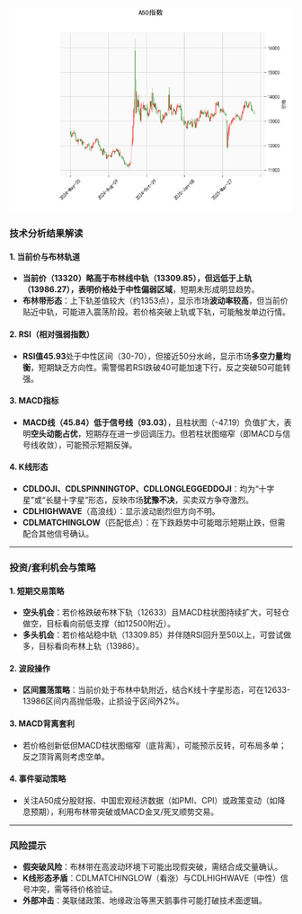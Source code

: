 ![图](A50.png)



### 技术分析结果解读

#### 1. **当前价与布林轨道**
- **当前价（13320）**略高于布林线中轨（13309.85），但远低于上轨（13986.27），表明价格处于**中性偏弱区域**，短期未形成明显趋势。
- **布林带形态**：上下轨差值较大（约1353点），显示市场**波动率较高**，但当前价贴近中轨，可能进入震荡阶段。若价格突破上轨或下轨，可能触发单边行情。

#### 2. **RSI（相对强弱指数）**
- **RSI值45.93**处于中性区间（30-70），但接近50分水岭，显示市场**多空力量均衡**，短期缺乏方向性。需警惕若RSI跌破40可能加速下行，反之突破50可能转强。

#### 3. **MACD指标**
- **MACD线（45.84）低于信号线（93.03）**，且柱状图（-47.19）负值扩大，表明**空头动能占优**，短期存在进一步回调压力。但若柱状图缩窄（即MACD与信号线收敛），可能预示短期反弹。

#### 4. **K线形态**
- **CDLDOJI、CDLSPINNINGTOP、CDLLONGLEGGEDDOJI**：均为“十字星”或“长腿十字星”形态，反映市场**犹豫不决**，买卖双方争夺激烈。
- **CDLHIGHWAVE**（高浪线）：显示波动剧烈但方向不明。
- **CDLMATCHINGLOW**（匹配低点）：在下跌趋势中可能暗示短期止跌，但需配合其他信号确认。

---

### 投资/套利机会与策略

#### 1. **短期交易策略**
- **空头机会**：若价格跌破布林下轨（12633）且MACD柱状图持续扩大，可轻仓做空，目标看向前低支撑（如12500附近）。
- **多头机会**：若价格站稳中轨（13309.85）并伴随RSI回升至50以上，可尝试做多，目标看向布林上轨（13986）。

#### 2. **波段操作**
- **区间震荡策略**：当前价处于布林中轨附近，结合K线十字星形态，可在12633-13986区间内高抛低吸，止损设于区间外2%。

#### 3. **MACD背离套利**
- 若价格创新低但MACD柱状图缩窄（底背离），可能预示反转，可布局多单；反之顶背离则考虑空单。

#### 4. **事件驱动策略**
- 关注A50成分股财报、中国宏观经济数据（如PMI、CPI）或政策变动（如降息预期），利用布林带突破或MACD金叉/死叉顺势交易。

---

### 风险提示
- **假突破风险**：布林带在高波动环境下可能出现假突破，需结合成交量确认。
- **K线形态矛盾**：CDLMATCHINGLOW（看涨）与CDLHIGHWAVE（中性）信号冲突，需等待价格验证。
- **外部冲击**：美联储政策、地缘政治等黑天鹅事件可能打破技术面逻辑。